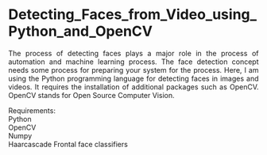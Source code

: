 # Detecting_Faces_from_Video_using_Python_and_OpenCV
<p align="justify">The process of detecting faces plays a major role in the process of automation and machine learning process. The face detection concept needs some process for preparing your system for the process. Here, I am using the Python programming language for detecting faces in images and videos. It requires the installation of additional packages such as OpenCV. OpenCV stands for Open Source Computer Vision.

Requirements:<br>
Python<br>
OpenCV<br>
Numpy<br>
Haarcascade Frontal face classifiers
